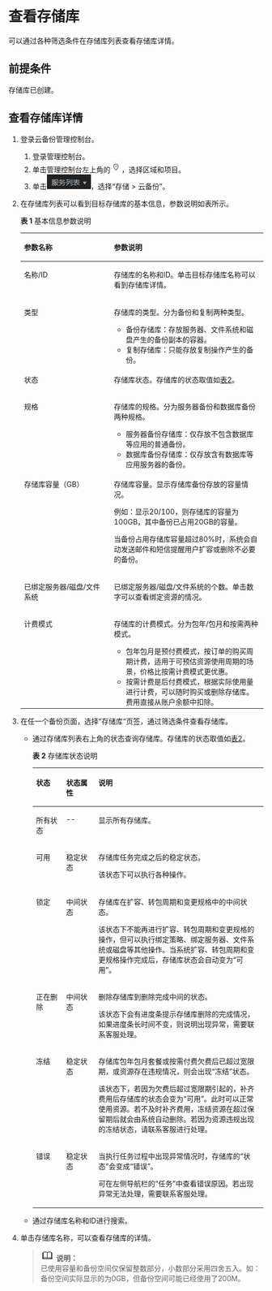 # 查看存储库<a name="cbr_03_0002"></a>

可以通过各种筛选条件在存储库列表查看存储库详情。

## 前提条件<a name="section451227271115"></a>

存储库已创建。

## 查看存储库详情<a name="section176932024121119"></a>

1.  登录云备份管理控制台。
    1.  登录管理控制台。
    2.  单击管理控制台左上角的![](figures/icon-region.png)，选择区域和项目。
    3.  单击![](figures/icon-list.png)，选择“存储 \> 云备份”。

2.  在存储库列表可以看到目标存储库的基本信息，参数说明如表所示。

    **表 1**  基本信息参数说明

    <a name="table6348635182914"></a>
    <table><thead align="left"><tr id="row2347123552920"><th class="cellrowborder" valign="top" width="36.95%" id="mcps1.2.3.1.1"><p id="p1334719358292"><a name="p1334719358292"></a><a name="p1334719358292"></a>参数名称</p>
    </th>
    <th class="cellrowborder" valign="top" width="63.05%" id="mcps1.2.3.1.2"><p id="p1834733518293"><a name="p1834733518293"></a><a name="p1834733518293"></a>参数说明</p>
    </th>
    </tr>
    </thead>
    <tbody><tr id="row434733518296"><td class="cellrowborder" valign="top" width="36.95%" headers="mcps1.2.3.1.1 "><p id="p10347143552912"><a name="p10347143552912"></a><a name="p10347143552912"></a>名称/ID</p>
    </td>
    <td class="cellrowborder" valign="top" width="63.05%" headers="mcps1.2.3.1.2 "><p id="p63471435162916"><a name="p63471435162916"></a><a name="p63471435162916"></a>存储库的名称和ID。单击目标存储库名称可以看到存储库详情。</p>
    </td>
    </tr>
    <tr id="row123471035162920"><td class="cellrowborder" valign="top" width="36.95%" headers="mcps1.2.3.1.1 "><p id="p6347203518291"><a name="p6347203518291"></a><a name="p6347203518291"></a>类型</p>
    </td>
    <td class="cellrowborder" valign="top" width="63.05%" headers="mcps1.2.3.1.2 "><p id="p1934713519299"><a name="p1934713519299"></a><a name="p1934713519299"></a>存储库的类型。分为备份和复制两种类型。</p>
    <a name="ul12347133516293"></a><a name="ul12347133516293"></a><ul id="ul12347133516293"><li>备份存储库：存放服务器、文件系统和磁盘产生的备份副本的容器。</li><li>复制存储库：只能存放复制操作产生的备份。</li></ul>
    </td>
    </tr>
    <tr id="row19347183502917"><td class="cellrowborder" valign="top" width="36.95%" headers="mcps1.2.3.1.1 "><p id="p63474358296"><a name="p63474358296"></a><a name="p63474358296"></a>状态</p>
    </td>
    <td class="cellrowborder" valign="top" width="63.05%" headers="mcps1.2.3.1.2 "><p id="p3347183552919"><a name="p3347183552919"></a><a name="p3347183552919"></a>存储库状态。存储库的状态取值如<a href="#table18768121721316">表2</a>。</p>
    </td>
    </tr>
    <tr id="row33481035102910"><td class="cellrowborder" valign="top" width="36.95%" headers="mcps1.2.3.1.1 "><p id="p9347735172917"><a name="p9347735172917"></a><a name="p9347735172917"></a>规格</p>
    </td>
    <td class="cellrowborder" valign="top" width="63.05%" headers="mcps1.2.3.1.2 "><p id="p10347193517291"><a name="p10347193517291"></a><a name="p10347193517291"></a>存储库的规格。分为服务器备份和数据库备份两种规格。</p>
    <a name="ul634863514293"></a><a name="ul634863514293"></a><ul id="ul634863514293"><li>服务器备份存储库：仅存放不包含数据库等应用的普通备份。</li><li>数据库备份存储库：仅存放含有数据库等应用服务器的备份。</li></ul>
    </td>
    </tr>
    <tr id="row834833514290"><td class="cellrowborder" valign="top" width="36.95%" headers="mcps1.2.3.1.1 "><p id="p7348535192910"><a name="p7348535192910"></a><a name="p7348535192910"></a>存储库容量（GB）</p>
    </td>
    <td class="cellrowborder" valign="top" width="63.05%" headers="mcps1.2.3.1.2 "><p id="p1434817351296"><a name="p1434817351296"></a><a name="p1434817351296"></a>存储库容量。显示存储库备份存放的容量情况。</p>
    <p id="p193481735122912"><a name="p193481735122912"></a><a name="p193481735122912"></a>例如：显示20/100，则存储库的容量为100GB，其中备份已占用20GB的容量。</p>
    <p id="p10348203562910"><a name="p10348203562910"></a><a name="p10348203562910"></a>当备份占用存储库容量超过80%时，系统会自动发送邮件和短信提醒用户扩容或删除不必要的备份。</p>
    </td>
    </tr>
    <tr id="row16348153552910"><td class="cellrowborder" valign="top" width="36.95%" headers="mcps1.2.3.1.1 "><p id="p1234823542920"><a name="p1234823542920"></a><a name="p1234823542920"></a>已绑定服务器/磁盘/文件系统</p>
    </td>
    <td class="cellrowborder" valign="top" width="63.05%" headers="mcps1.2.3.1.2 "><p id="p143481235142912"><a name="p143481235142912"></a><a name="p143481235142912"></a>已绑定服务器/磁盘/文件系统的个数。单击数字可以查看绑定资源的情况。</p>
    </td>
    </tr>
    <tr id="row18348435192914"><td class="cellrowborder" valign="top" width="36.95%" headers="mcps1.2.3.1.1 "><p id="p73482355291"><a name="p73482355291"></a><a name="p73482355291"></a>计费模式</p>
    </td>
    <td class="cellrowborder" valign="top" width="63.05%" headers="mcps1.2.3.1.2 "><p id="p53481135202914"><a name="p53481135202914"></a><a name="p53481135202914"></a>存储库的计费模式。分为包年/包月和按需两种模式。</p>
    <a name="ul1134833542910"></a><a name="ul1134833542910"></a><ul id="ul1134833542910"><li>包年包月是预付费模式，按订单的购买周期计费，适用于可预估资源使用周期的场景，价格比按需计费模式更优惠。</li><li>按需计费是后付费模式，根据实际使用量进行计费，可以随时购买或删除存储库。费用直接从账户余额中扣除。</li></ul>
    </td>
    </tr>
    </tbody>
    </table>

3.  在任一个备份页面，选择“存储库“页签，通过筛选条件查看存储库。

    -   通过存储库列表右上角的状态查询存储库。存储库的状态取值如[表2](#table18768121721316)。

        **表 2**  存储库状态说明

        <a name="table18768121721316"></a>
        <table><thead align="left"><tr id="row47665177139"><th class="cellrowborder" valign="top" width="13%" id="mcps1.2.4.1.1"><p id="p137661417161313"><a name="p137661417161313"></a><a name="p137661417161313"></a>状态</p>
        </th>
        <th class="cellrowborder" valign="top" width="14.000000000000002%" id="mcps1.2.4.1.2"><p id="p14766017151318"><a name="p14766017151318"></a><a name="p14766017151318"></a>状态属性</p>
        </th>
        <th class="cellrowborder" valign="top" width="73%" id="mcps1.2.4.1.3"><p id="p14766151712132"><a name="p14766151712132"></a><a name="p14766151712132"></a>说明</p>
        </th>
        </tr>
        </thead>
        <tbody><tr id="row1076641771310"><td class="cellrowborder" valign="top" width="13%" headers="mcps1.2.4.1.1 "><p id="p1766117121319"><a name="p1766117121319"></a><a name="p1766117121319"></a>所有状态</p>
        </td>
        <td class="cellrowborder" valign="top" width="14.000000000000002%" headers="mcps1.2.4.1.2 "><p id="p176671791312"><a name="p176671791312"></a><a name="p176671791312"></a>--</p>
        </td>
        <td class="cellrowborder" valign="top" width="73%" headers="mcps1.2.4.1.3 "><p id="p376661713131"><a name="p376661713131"></a><a name="p376661713131"></a>显示所有存储库。</p>
        </td>
        </tr>
        <tr id="row18767017161319"><td class="cellrowborder" valign="top" width="13%" headers="mcps1.2.4.1.1 "><p id="p77661717121315"><a name="p77661717121315"></a><a name="p77661717121315"></a>可用</p>
        </td>
        <td class="cellrowborder" valign="top" width="14.000000000000002%" headers="mcps1.2.4.1.2 "><p id="p12766151761316"><a name="p12766151761316"></a><a name="p12766151761316"></a>稳定状态</p>
        </td>
        <td class="cellrowborder" valign="top" width="73%" headers="mcps1.2.4.1.3 "><p id="p127661417131314"><a name="p127661417131314"></a><a name="p127661417131314"></a>存储库任务完成之后的稳定状态。</p>
        <p id="p47661017161317"><a name="p47661017161317"></a><a name="p47661017161317"></a>该状态下可以执行各种操作。</p>
        </td>
        </tr>
        <tr id="row576791715136"><td class="cellrowborder" valign="top" width="13%" headers="mcps1.2.4.1.1 "><p id="p07671817131315"><a name="p07671817131315"></a><a name="p07671817131315"></a>锁定</p>
        </td>
        <td class="cellrowborder" valign="top" width="14.000000000000002%" headers="mcps1.2.4.1.2 "><p id="p976761701313"><a name="p976761701313"></a><a name="p976761701313"></a>中间状态</p>
        </td>
        <td class="cellrowborder" valign="top" width="73%" headers="mcps1.2.4.1.3 "><p id="p8767191771318"><a name="p8767191771318"></a><a name="p8767191771318"></a>存储库在扩容、转包周期和变更规格中的中间状态。</p>
        <p id="p776711771310"><a name="p776711771310"></a><a name="p776711771310"></a>该状态下不能再进行扩容、转包周期和变更规格的操作，但可以执行绑定策略、绑定服务器、文件系统或磁盘等其他操作。当系统扩容、转包周期和变更规格操作完成后，存储库状态会自动变为“可用”。</p>
        </td>
        </tr>
        <tr id="row976771716137"><td class="cellrowborder" valign="top" width="13%" headers="mcps1.2.4.1.1 "><p id="p7767191751314"><a name="p7767191751314"></a><a name="p7767191751314"></a>正在删除</p>
        </td>
        <td class="cellrowborder" valign="top" width="14.000000000000002%" headers="mcps1.2.4.1.2 "><p id="p107671817141312"><a name="p107671817141312"></a><a name="p107671817141312"></a>中间状态</p>
        </td>
        <td class="cellrowborder" valign="top" width="73%" headers="mcps1.2.4.1.3 "><p id="p16767151713135"><a name="p16767151713135"></a><a name="p16767151713135"></a>删除存储库到删除完成中间的状态。</p>
        <p id="p47671117121318"><a name="p47671117121318"></a><a name="p47671117121318"></a>该状态下会有进度条提示存储库删除的完成情况，如果进度条长时间不变，则说明出现异常，需要联系客服处理。</p>
        </td>
        </tr>
        <tr id="row67681179134"><td class="cellrowborder" valign="top" width="13%" headers="mcps1.2.4.1.1 "><p id="p1376711717136"><a name="p1376711717136"></a><a name="p1376711717136"></a>冻结</p>
        </td>
        <td class="cellrowborder" valign="top" width="14.000000000000002%" headers="mcps1.2.4.1.2 "><p id="p20767817141311"><a name="p20767817141311"></a><a name="p20767817141311"></a>稳定状态</p>
        </td>
        <td class="cellrowborder" valign="top" width="73%" headers="mcps1.2.4.1.3 "><p id="p147671917171311"><a name="p147671917171311"></a><a name="p147671917171311"></a>存储库包年包月套餐或按需付费欠费后已超过宽限期，或资源存在违规情况，则会出现“冻结”状态。</p>
        <p id="p1776891711314"><a name="p1776891711314"></a><a name="p1776891711314"></a>该状态下，若因为欠费后超过宽限期引起的，补齐费用后存储库的状态会变为“可用”。此时可以正常使用资源。若不及时补齐费用，冻结资源在超过保留期后就会由系统自动删除。若因为资源违规出现的冻结状态，请联系客服进行处理。</p>
        </td>
        </tr>
        <tr id="row14768101731317"><td class="cellrowborder" valign="top" width="13%" headers="mcps1.2.4.1.1 "><p id="p27682175132"><a name="p27682175132"></a><a name="p27682175132"></a>错误</p>
        </td>
        <td class="cellrowborder" valign="top" width="14.000000000000002%" headers="mcps1.2.4.1.2 "><p id="p1576861721315"><a name="p1576861721315"></a><a name="p1576861721315"></a>稳定状态</p>
        </td>
        <td class="cellrowborder" valign="top" width="73%" headers="mcps1.2.4.1.3 "><p id="p11768917141311"><a name="p11768917141311"></a><a name="p11768917141311"></a>当执行任务过程中出现异常情况时，存储库的“状态”会变成“错误”。</p>
        <p id="p476821710138"><a name="p476821710138"></a><a name="p476821710138"></a>可在左侧导航栏的“任务”中查看错误原因。若出现异常无法处理，需要联系客服处理。</p>
        </td>
        </tr>
        </tbody>
        </table>

    -   通过存储库名称和ID进行搜索。

4.  单击存储库名称，可以查看存储库的详情。

    >![](public_sys-resources/icon-note.gif) **说明：**   
    >已使用容量和备份空间仅保留整数部分，小数部分采用四舍五入。如：备份空间实际显示的为0GB，但备份空间可能已经使用了200M。  


